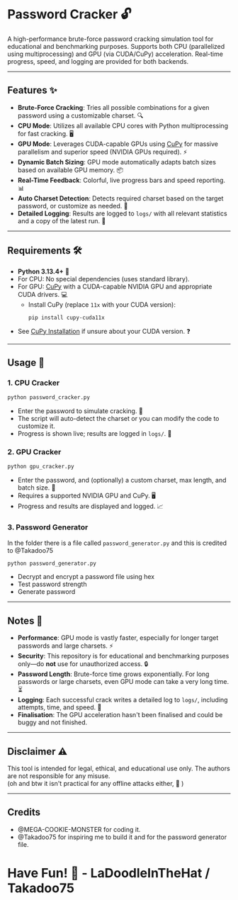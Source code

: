 # Password Cracker 🔓

A high-performance brute-force password cracking simulation tool for educational and benchmarking purposes. Supports both CPU (parallelized using multiprocessing) and GPU (via CUDA/CuPy) acceleration. Real-time progress, speed, and logging are provided for both backends.

---

## Features ✨

- **Brute-Force Cracking**: Tries all possible combinations for a given password using a customizable charset. 🔍
- **CPU Mode**: Utilizes all available CPU cores with Python multiprocessing for fast cracking. 🖥️
- **GPU Mode**: Leverages CUDA-capable GPUs using [CuPy](https://cupy.dev/) for massive parallelism and superior speed (NVIDIA GPUs required). ⚡
- **Dynamic Batch Sizing**: GPU mode automatically adapts batch sizes based on available GPU memory. 📦
- **Real-Time Feedback**: Colorful, live progress bars and speed reporting. 📊
- **Auto Charset Detection**: Detects required charset based on the target password, or customize as needed. 🧩
- **Detailed Logging**: Results are logged to `logs/` with all relevant statistics and a copy of the latest run. 📝

---

## Requirements 🛠️

- **Python 3.13.4+** 🐍
- For CPU: No special dependencies (uses standard library).
- For GPU: [CuPy](https://cupy.dev/) with a CUDA-capable NVIDIA GPU and appropriate CUDA drivers. 💻
  - Install CuPy (replace `11x` with your CUDA version):  
    ```
    pip install cupy-cuda11x
    ```
- See [CuPy Installation](https://docs.cupy.dev/en/stable/install.html) if unsure about your CUDA version. ❓

---

## Usage 🚀

### 1. CPU Cracker

```bash
python password_cracker.py
```

- Enter the password to simulate cracking. 🔑
- The script will auto-detect the charset or you can modify the code to customize it.
- Progress is shown live; results are logged in `logs/`. 📂

### 2. GPU Cracker

```bash
python gpu_cracker.py
```

- Enter the password, and (optionally) a custom charset, max length, and batch size. 📝
- Requires a supported NVIDIA GPU and CuPy. 🖥️
- Progress and results are displayed and logged. 📈

### 3. Password Generator

In the folder there is a file called ```password_generator.py``` and this is credited to @Takadoo75

```bash
python password_generator.py
```

- Decrypt and encrypt a password file using hex
- Test password strength
- Generate password

---

## Notes 📝

- **Performance**: GPU mode is vastly faster, especially for longer target passwords and large charsets. ⚡
- **Security**: This repository is for educational and benchmarking purposes only—do **not** use for unauthorized access. 🔒
- **Password Length**: Brute-force time grows exponentially. For long passwords or large charsets, even GPU mode can take a very long time. ⏳
- **Logging**: Each successful crack writes a detailed log to `logs/`, including attempts, time, and speed. 📑
- **Finalisation**: The GPU acceleration hasn't been finalised and could be buggy and not finished.

---

## Disclaimer ⚠️

This tool is intended for legal, ethical, and educational use only. The authors are not responsible for any misuse.  
(oh and btw it isn't practical for any offline attacks either, 🙂 )

---

## Credits

- @MEGA-COOKIE-MONSTER for coding it.
- @Takadoo75 for inspiring me to build it and for the password generator file.

# Have Fun! 🎉 - LaDoodleInTheHat / Takadoo75